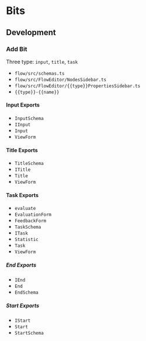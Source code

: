 # Bits

## Development

### Add Bit

Three type: `input`, `title`, `task`

- `flow/src/schemas.ts`
- `flow/src/FlowEditor/NodesSidebar.ts`
- `flow/src/FlowEditor/{{type}}PropertiesSidebar.ts`
- `{{type}}-{{name}}`

#### Input Exports

- `InputSchema`
- `IInput`
- `Input`
- `ViewForm`

#### Title Exports

- `TitleSchema`
- `ITitle`
- `Title`
- `ViewForm`

#### Task Exports

- `evaluate`
- `EvaluationForm`
- `FeedbackForm`
- `TaskSchema`
- `ITask`
- `Statistic`
- `Task`
- `ViewForm`

##### End Exports
- `IEnd`
- `End`
- `EndSchema` 

##### Start Exports
- `IStart`
- `Start`
- `StartSchema` 